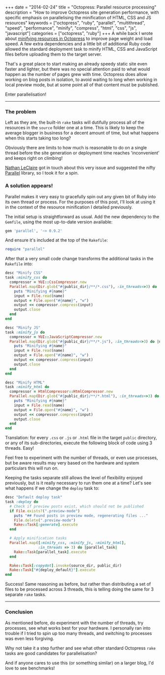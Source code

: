 +++
date = "2014-02-24"
title = "Octopress: Parallel resource processing"
description = "How to improve Octopress site generation performance, with specific emphasis on parallelising the minification of HTML, CSS and JS resources"
keywords = ["octopress", "ruby", "parallel", "multithread", "speed", "performance", "minify", "compress", "html", "css", "js", "javascript"]
categories = ["octopress", "ruby"]
+++
A while back I wrote about [minifying resources in Octopress](/blog/2013/11/16/octopress-minify-html-css-and-js/) to improve page weight and load speed. A few extra dependencies and a little bit of additional Ruby code allowed the standard deployment task to minify HTML, CSS and JavaScript files before uploading them to the target server.

That's a great place to start making an already speedy static site even faster and lighter, but there was no special attention paid to what would happen as the number of pages grew with time. Octopress does allow working on blog posts in isolation, to avoid waiting to long when working in local preview mode, but at some point all of that content must be published.

Enter parallelisation!

---

### The problem

Left as they are, the built-in `rake` tasks will dutifully process all of the resources in the `source` folder one at a time. This is likely to keep the average blogger in business for a decent amount of time, but what happens when this starts taking too long?

Obviously there are limits to how much is reasonable to do on a single thread before the site generation or deployment time reaches 'inconvenient' and keeps right on climbing!

[Nathan LeClaire](http://nathanleclaire.com/) got in touch about this very issue and suggested the nifty [Parallel](https://github.com/grosser/parallel) library, so I took it for a spin.

### A solution appears!

Parallel makes it very easy to gracefully spin out any given bit of Ruby into its own thread or process. For the purposes of this post, I'll look at using it in the context of the resource minification I detailed previously.

The initial setup is straightforward as usual. Add the new dependency to the `Gemfile`, using the most up-to-date version available:

``` ruby
gem 'parallel', '~> 0.9.2'
```

And ensure it's included at the top of the `Rakefile`:

``` ruby
require "parallel"
```

After that a very small code change transforms the additional tasks in the `Rakefile` into:

``` ruby
desc "Minify CSS"
task :minify_css do
  compressor = YUI::CssCompressor.new
  Parallel.map(Dir.glob("#{public_dir}/**/*.css"), :in_threads=>3) do |name|
    puts "Minifying #{name}"
    input = File.read(name)
    output = File.open("#{name}", "w")
    output << compressor.compress(input)
    output.close
  end
end

desc "Minify JS"
task :minify_js do
  compressor = YUI::JavaScriptCompressor.new
  Parallel.map(Dir.glob("#{public_dir}/**/*.js"), :in_threads=>3) do |name|
    puts "Minifying #{name}"
    input = File.read(name)
    output = File.open("#{name}", "w")
    output << compressor.compress(input)
    output.close
  end
end

desc "Minify HTML"
task :minify_html do
  compressor = HtmlCompressor::HtmlCompressor.new
  Parallel.map(Dir.glob("#{public_dir}/**/*.html"), :in_threads=>3) do |name|
    puts "Minifying #{name}"
    input = File.read(name)
    output = File.open("#{name}", "w")
    output << compressor.compress(input)
    output.close
  end
end
```

Translation: for every `.css` or `.js` or `.html` file in the target `public` directory, or any of its sub-directories, execute the following block of code using 3 threads. Easy!

Feel free to experiment with the number of threads, or even use processes, but be aware results may very based on the hardware and system particulars this will run on.

Keeping the tasks separate still allows the level of flexibility enjoyed previously, but is it really necessary to run them one at a time? Let's see what happens if we change the `deploy` task to:

``` ruby
desc "Default deploy task"
task :deploy do
  # Check if preview posts exist, which should not be published
  if File.exists?(".preview-mode")
    puts "## Found posts in preview mode, regenerating files ..."
    File.delete(".preview-mode")
    Rake::Task[:generate].execute
  end

  # Apply minification tasks
  Parallel.map([:minify_css, :minify_js, :minify_html],
               :in_threads => 3) do |parallel_task|
    Rake::Task[parallel_task].execute
  end

  Rake::Task[:copydot].invoke(source_dir, public_dir)
  Rake::Task["#{deploy_default}"].execute
end
```

Success! Same reasoning as before, but rather than distributing a set of files to be processed across 3 threads, this is telling doing the same for 3 separate `rake` tasks.

---

### Conclusion

As mentioned before, do experiment with the number of threads, try processes, see what works best for your hardware. I personally ran into trouble if I tried to spin up too many threads, and switching to processes was even less forgiving.

Why not take it a step further and see what other standard Octopress `rake` tasks are good candidates for parallelisation?

And if anyone cares to use this (or something similar) on a larger blog, I'd love to see benchmarks!